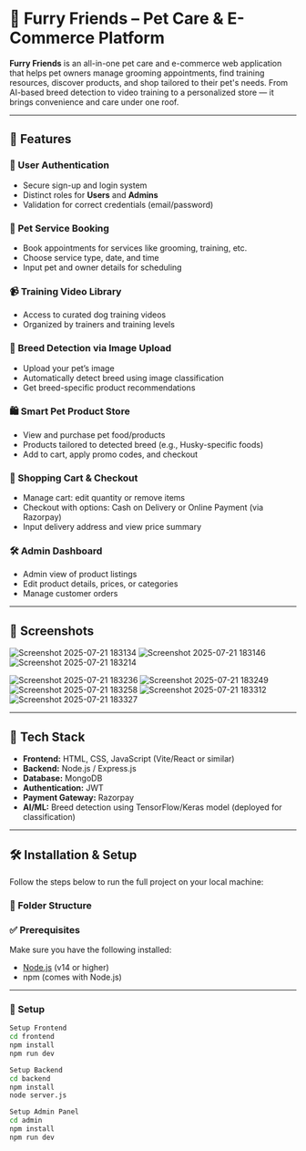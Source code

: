 # 🐾 Furry Friends – Pet Care & E-Commerce Platform

**Furry Friends** is an all-in-one pet care and e-commerce web application that helps pet owners manage grooming appointments, find training resources, discover products, and shop tailored to their pet's needs. From AI-based breed detection to video training to a personalized store — it brings convenience and care under one roof.

---

## 🌟 Features

### 🔐 User Authentication
- Secure sign-up and login system
- Distinct roles for **Users** and **Admins**
- Validation for correct credentials (email/password)

### 📆 Pet Service Booking
- Book appointments for services like grooming, training, etc.
- Choose service type, date, and time
- Input pet and owner details for scheduling

### 📹 Training Video Library
- Access to curated dog training videos
- Organized by trainers and training levels

### 🐶 Breed Detection via Image Upload
- Upload your pet’s image
- Automatically detect breed using image classification
- Get breed-specific product recommendations

### 🛍️ Smart Pet Product Store
- View and purchase pet food/products
- Products tailored to detected breed (e.g., Husky-specific foods)
- Add to cart, apply promo codes, and checkout

### 🛒 Shopping Cart & Checkout
- Manage cart: edit quantity or remove items
- Checkout with options: Cash on Delivery or Online Payment (via Razorpay)
- Input delivery address and view price summary

### 🛠️ Admin Dashboard
- Admin view of product listings
- Edit product details, prices, or categories
- Manage customer orders

---

## 📸 Screenshots

 ![Screenshot 2025-07-21 183134](https://github.com/user-attachments/assets/642c3f68-25c6-4f79-a661-d3d09eb9df05)
  ![Screenshot 2025-07-21 183146](https://github.com/user-attachments/assets/ce26550a-5d39-4ae7-9181-edde0dc70eda)
  ![Screenshot 2025-07-21 183214](https://github.com/user-attachments/assets/a1165197-8759-4210-8868-de6975edcc12)


 ![Screenshot 2025-07-21 183236](https://github.com/user-attachments/assets/9475121a-d0c8-4bda-9e17-b6d6b4bf4b98)
  ![Screenshot 2025-07-21 183249](https://github.com/user-attachments/assets/83c3de03-33d7-43c1-a950-09049bd642ce)
  ![Screenshot 2025-07-21 183258](https://github.com/user-attachments/assets/67115280-5481-474d-a33d-eae29e77442c)
  ![Screenshot 2025-07-21 183312](https://github.com/user-attachments/assets/7e5ebd1c-d42b-402e-b81c-816c79654f8a)
  ![Screenshot 2025-07-21 183327](https://github.com/user-attachments/assets/c95f158c-2b6b-41ba-bf70-f07412fa8b14)
 

---

## 🚀 Tech Stack

- **Frontend:** HTML, CSS, JavaScript (Vite/React or similar)
- **Backend:** Node.js / Express.js
- **Database:** MongoDB
- **Authentication:** JWT
- **Payment Gateway:** Razorpay
- **AI/ML:** Breed detection using TensorFlow/Keras model (deployed for classification)

---

## 🛠️ Installation & Setup

Follow the steps below to run the full project on your local machine:

### 📁 Folder Structure


### ✅ Prerequisites

Make sure you have the following installed:
- [Node.js](https://nodejs.org/) (v14 or higher)
- npm (comes with Node.js)

---

### 🔧  Setup 

```bash
Setup Frontend
cd frontend
npm install
npm run dev

Setup Backend
cd backend
npm install
node server.js

Setup Admin Panel
cd admin
npm install
npm run dev

